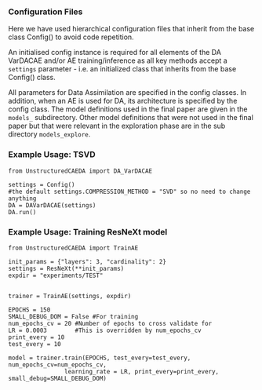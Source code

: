 ### Configuration Files

Here we have used hierarchical configuration files that inherit from the base class Config() to avoid code repetition.

An initialised config instance is required for all elements of the DA VarDACAE and/or AE training/inference as all key methods accept a `settings` parameter - i.e. an initialized class that inherits from the base Config() class.

All parameters for Data Assimilation are specified in the config classes.
In addition, when an AE is used for DA, its architecture is specified by the config class.
The model definitions used in the final paper are given in the `models_` subdirectory.
Other model definitions that were not used in the final paper but that were relevant in the exploration phase are in the sub directory `models_explore`.

### Example Usage: TSVD
```from UnstructuredCAEDA.settings.base import Config
from UnstructuredCAEDA import DA_VarDACAE

settings = Config()
#the default settings.COMPRESSION_METHOD = "SVD" so no need to change anything
DA = DAVarDACAE(settings)
DA.run()
```



### Example Usage: Training ResNeXt model
```from UnstructuredCAEDA.settings.models_.resNeXt import ResNeXt
from UnstructuredCAEDA import TrainAE

init_params = {"layers": 3, "cardinality": 2}
settings = ResNeXt(**init_params)
expdir = "experiments/TEST"


trainer = TrainAE(settings, expdir)

EPOCHS = 150
SMALL_DEBUG_DOM = False #For training
num_epochs_cv = 20 #Number of epochs to cross validate for
LR = 0.0003        #This is overridden by num_epochs_cv
print_every = 10
test_every = 10

model = trainer.train(EPOCHS, test_every=test_every, num_epochs_cv=num_epochs_cv,
                learning_rate = LR, print_every=print_every, small_debug=SMALL_DEBUG_DOM)
```
